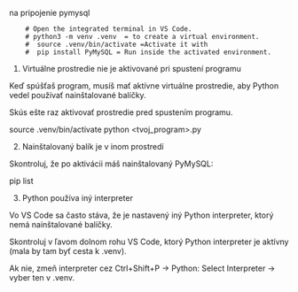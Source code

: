 na pripojenie pymysql
        
        # Open the integrated terminal in VS Code.
        # python3 -m venv .venv  = to create a virtual environment.
        #  source .venv/bin/activate =Activate it with
        #  pip install PyMySQL = Run inside the activated environment.

1. Virtuálne prostredie nie je aktivované pri spustení programu

Keď spúšťaš program, musíš mať aktívne virtuálne prostredie, aby Python vedel používať nainštalované balíčky.

Skús ešte raz aktivovať prostredie pred spustením programu.

source .venv/bin/activate
python <tvoj_program>.py

2. Nainštalovaný balík je v inom prostredí

Skontroluj, že po aktivácii máš nainštalovaný PyMySQL:

pip list

3. Python používa iný interpreter

Vo VS Code sa často stáva, že je nastavený iný Python interpreter, ktorý nemá nainštalované balíčky.

Skontroluj v ľavom dolnom rohu VS Code, ktorý Python interpreter je aktívny (mala by tam byť cesta k .venv).

Ak nie, zmeň interpreter cez Ctrl+Shift+P → Python: Select Interpreter → vyber ten v .venv.